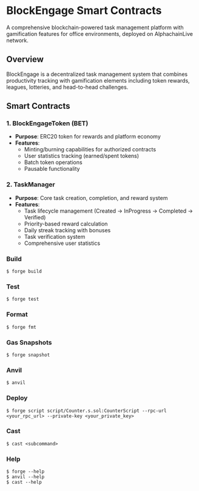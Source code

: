 # BlockEngage Smart Contracts

A comprehensive blockchain-powered task management platform with gamification features for office environments, deployed on AlphachainLive network.

## Overview

BlockEngage is a decentralized task management system that combines productivity tracking with gamification elements including token rewards, leagues, lotteries, and head-to-head challenges.

## Smart Contracts

### 1. BlockEngageToken (BET)
- **Purpose**: ERC20 token for rewards and platform economy
- **Features**: 
  - Minting/burning capabilities for authorized contracts
  - User statistics tracking (earned/spent tokens)
  - Batch token operations
  - Pausable functionality

### 2. TaskManager
- **Purpose**: Core task creation, completion, and reward system
- **Features**:
  - Task lifecycle management (Created → InProgress → Completed → Verified)
  - Priority-based reward calculation
  - Daily streak tracking with bonuses
  - Task verification system
  - Comprehensive user statistics

### Build

```shell
$ forge build
```

### Test

```shell
$ forge test
```

### Format

```shell
$ forge fmt
```

### Gas Snapshots

```shell
$ forge snapshot
```

### Anvil

```shell
$ anvil
```

### Deploy

```shell
$ forge script script/Counter.s.sol:CounterScript --rpc-url <your_rpc_url> --private-key <your_private_key>
```

### Cast

```shell
$ cast <subcommand>
```

### Help

```shell
$ forge --help
$ anvil --help
$ cast --help
```
